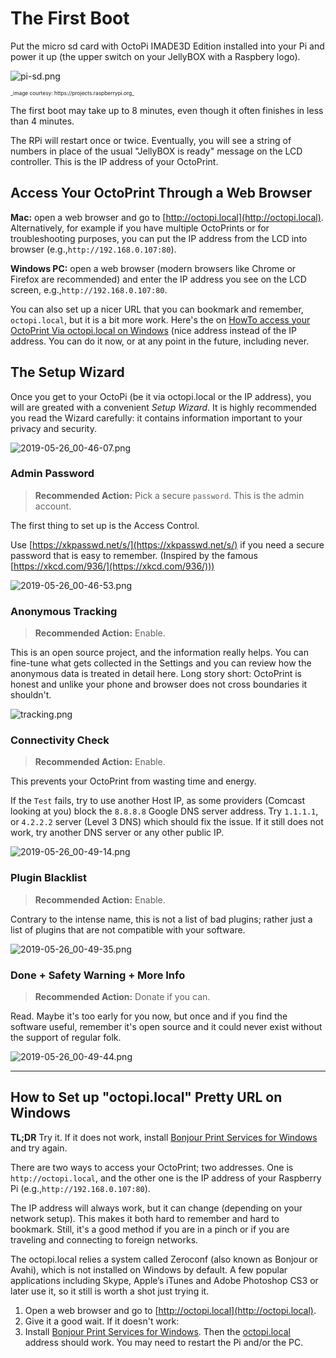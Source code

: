 # The First Boot

Put the micro sd card with OctoPi IMADE3D Edition installed into your Pi and power it up (the upper switch on your JellyBOX with a Raspbery logo).

![pi-sd.png](/assets/pi-sd.png)
<div style="font-size:60%">_image courtesy: https://projects.raspberrypi.org_</div>

The first boot may take up to 8 minutes, even though it often finishes in less than 4 minutes.

The RPi will restart once or twice. Eventually, you will see a string of numbers in place of the usual "JellyBOX is ready" message on the LCD controller. This is the IP address of your OctoPrint.

## Access Your OctoPrint Through a Web Browser

**Mac:** open a web browser and go to [http://octopi.local](http://octopi.local). Alternatively, for example if you have multiple OctoPrints or for troubleshooting purposes, you can put the IP address from the LCD into browser (e.g.,`http://192.168.0.107:80`).

**Windows PC:** open a web browser (modern browsers like Chrome or Firefox are recommended) and enter the IP address you see on the LCD screen, e.g.,`http://192.168.0.107:80`.

You can also set up a nicer URL that you can bookmark and remember, `octopi.local`, but it is a bit more work. Here's the on [HowTo access your OctoPrint Via octopi.local on Windows](#how-to-set-up-octopilocal-pretty-url-on-windows) (nice address instead of the IP address. You can do it now, or at any point in the future, including never.

## The Setup Wizard

Once you get to your OctoPi (be it via octopi.local or the IP address), you will are greated with a convenient _Setup Wizard_. It is highly recommended you read the Wizard carefully: it contains information important to your privacy and security.

![2019-05-26_00-46-07.png](/assets/2019-05-26_00-46-07.png)

### Admin Password

> **Recommended Action:** Pick a secure `password`. This is the admin account.

The first thing to set up is the Access Control.

Use [https://xkpasswd.net/s/](https://xkpasswd.net/s/) if you need a secure password that is easy to remember. (Inspired by the famous [https://xkcd.com/936/](https://xkcd.com/936/)))

![2019-05-26_00-46-53.png](/assets/2019-05-26_00-46-53.png)

### Anonymous Tracking

> **Recommended Action:** Enable.

This is an open source project, and the information really helps. You can fine-tune what gets collected in the Settings and you can review how the anonymous data is treated in detail here. Long story short: OctoPrint is honest and unlike your phone and browser does not cross boundaries it shouldn't.

![tracking.png](/assets/tracking.png)

### Connectivity Check

> **Recommended Action:** Enable.

This prevents your OctoPrint from wasting time and energy.

If the `Test` fails, try to use another Host IP, as some providers (Comcast looking at you) block the `8.8.8.8` Google DNS server address. Try `1.1.1.1`, or `4.2.2.2` server (Level 3 DNS) which should fix the issue. If it still does not work, try another DNS server or any other public IP.

![2019-05-26_00-49-14.png](/assets/2019-05-26_00-49-14.png)

### Plugin Blacklist

> **Recommended Action:** Enable.

Contrary to the intense name, this is not a list of bad plugins; rather just a list of plugins that are not compatible with your software.

![2019-05-26_00-49-35.png](/assets/2019-05-26_00-49-35.png)

### Done + Safety Warning + More Info

> **Recommended Action:** Donate if you can.

Read. Maybe it's too early for you now, but once and if you find the software useful, remember it's open source and it could never exist without the support of regular folk.

![2019-05-26_00-49-44.png](/assets/2019-05-26_00-49-44.png)

---

## How to Set up "octopi.local" Pretty URL on Windows

**TL;DR** Try it. If it does not work, install [Bonjour Print Services for Windows](https://support.apple.com/kb/DL999?locale=en_US) and try again.

There are two ways to access your OctoPrint; two addresses. One is `http://octopi.local`, and the other one is the IP address of your Raspberry Pi (e.g.,`http://192.168.0.107:80`).

The IP address will always work, but it can change (depending on your network setup). This makes it both hard to remember and hard to bookmark. Still, it's a good method if you are in a pinch or if you are traveling and connecting to foreign networks.

The octopi.local relies a system called Zeroconf (also known as Bonjour or Avahi), which is not installed on Windows by default. A few popular applications including Skype, Apple’s iTunes and Adobe Photoshop CS3 or later use it, so it still is worth a shot just trying it.

1. Open a web browser and go to [http://octopi.local](http://octopi.local).
2. Give it a good wait. If it doesn't work:
3. Install [Bonjour Print Services for Windows](https://support.apple.com/kb/DL999?locale=en_US). Then the [octopi.local](http://octopi.local) address should work. You may need to restart the Pi and/or the PC.
